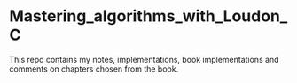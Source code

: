 # Mastering_algorithms_with_Loudon_C
This repo contains my notes, implementations, book implementations and comments on chapters chosen from the book.
